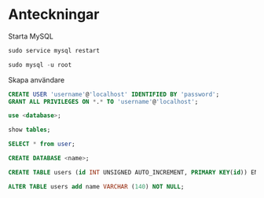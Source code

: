 # Anteckningar

Starta MySQL
```sql
sudo service mysql restart
```

```sql
sudo mysql -u root
```

Skapa användare
```sql
CREATE USER 'username'@'localhost' IDENTIFIED BY 'password';
GRANT ALL PRIVILEGES ON *.* TO 'username'@'localhost';
```

```sql
use <database>;
```

```sql
show tables;
```

```sql
SELECT * from user;
```

```sql
CREATE DATABASE <name>;
```

```sql
CREATE TABLE users (id INT UNSIGNED AUTO_INCREMENT, PRIMARY KEY(id)) ENGINE = innodb CHARACTER SET 'utf8mb4';
```

```sql
ALTER TABLE users add name VARCHAR (140) NOT NULL;
```